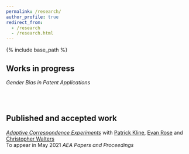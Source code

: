 ```yaml
---
permalink: /research/
author_profile: true
redirect_from:
  - /research
  - /research.html
---
```


{% include base_path %}

## Works in progress 

*Gender Bias in Patent Applications*

<br/><br/>
## Published and accepted work

[*Adaptive Correspondence Experiments*](https://eml.berkeley.edu//~crwalters/papers/skynet.pdf) with [Patrick Kline](https://eml.berkeley.edu/~pkline/), [Evan Rose](https://ekrose.github.io/) and [Christopher Walters](https://eml.berkeley.edu/~crwalters/)   
To appear in May 2021 *AEA Papers and Proceedings*


[//]: <> "## Old policy related work"

[//]: <> "[*Expansion of Palestinian employment in Israel and its characteristics*](https://www.boi.org.il/en/NewsAndPublications/PressReleases/Pages/030315-PalestinianEmployment.aspx) with Haggay Etkes
Ch. 5  in Bank of Israel Annual Report, 2014"